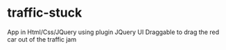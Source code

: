 # traffic-stuck
App in Html/Css/JQuery using plugin JQuery UI Draggable to drag the red car out of the traffic jam
